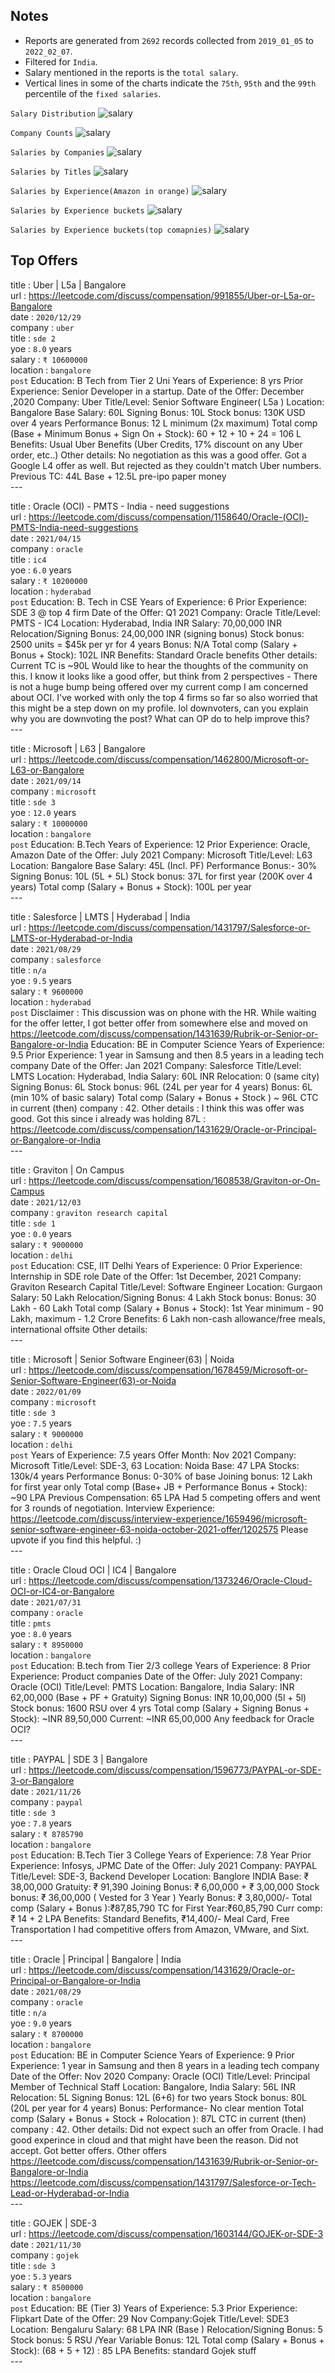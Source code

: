 ## Notes
- Reports are generated from `2692` records collected from `2019_01_05` to `2022_02_07`.
- Filtered for `India`.<br>
- Salary mentioned in the reports is the `total salary`.<br>
- Vertical lines in some of the charts indicate the `75th`, `95th` and the `99th` percentile of the `fixed salaries`.<br>

`Salary Distribution`
![salary](../imgs/salary_distribution_total.png)

`Company Counts`
![salary](../imgs/company_distribution_total.png)

`Salaries by Companies`
![salary](../imgs/company_salary_distribution_total.png)

`Salaries by Titles`
![salary](../imgs/title_salary_distribution_total.png)

`Salaries by Experience(Amazon in orange)`
![salary](../imgs/yoe_salary_distribution_total.png)

`Salaries by Experience buckets`
![salary](../imgs/yoebucket_salary_distribution_total.png)

`Salaries by Experience buckets(top comapnies)`
![salary](../imgs/top_companies_salary_distribution_total.png)

## Top Offers

title : Uber | L5a | Bangalore<br>url : https://leetcode.com/discuss/compensation/991855/Uber-or-L5a-or-Bangalore<br>date : `2020/12/29`<br>company : `uber`<br>title : `sde 2`<br>yoe : `8.0` years<br>salary : `₹ 10600000`<br>location : `bangalore`<br>`post`
Education: B Tech from Tier 2 Uni
Years of Experience: 8 yrs
Prior Experience: Senior Developer in a startup.
Date of the Offer: December ,2020
Company: Uber
Title/Level: Senior Software Engineer( L5a )
Location: Bangalore
Base Salary: 60L
Signing Bonus: 10L
Stock bonus: 130K USD over 4 years
Performance Bonus: 12 L minimum (2x maximum)
Total comp (Base + Minimum Bonus + Sign On + Stock): 60 + 12 + 10 + 24 = 106 L
Benefits: Usual Uber Benefits (Uber Credits, 17% discount on any Uber order, etc..)
Other details: No negotiation as this was a good offer. Got a Google L4 offer as well. But rejected as they couldn't match Uber numbers.
Previous TC: 44L Base + 12.5L pre-ipo paper money<br>---

title : Oracle (OCI) - PMTS - India - need suggestions<br>url : https://leetcode.com/discuss/compensation/1158640/Oracle-(OCI)-PMTS-India-need-suggestions<br>date : `2021/04/15`<br>company : `oracle`<br>title : `ic4`<br>yoe : `6.0` years<br>salary : `₹ 10200000`<br>location : `hyderabad`<br>`post`
Education: B. Tech in CSE
Years of Experience: 6
Prior Experience: SDE 3 @ top 4 firm
Date of the Offer: Q1 2021
Company: Oracle
Title/Level: PMTS - IC4
Location: Hyderabad, India INR
Salary: 70,00,000 INR
Relocation/Signing Bonus: 24,00,000 INR (signing bonus)
Stock bonus: 2500 units = $45k per yr for 4 years
Bonus: N/A
Total comp (Salary + Bonus + Stock): 102L INR
Benefits: Standard Oracle benefits
Other details: Current TC is ~90L
Would like to hear the thoughts of the community on this.
I know it looks like a good offer, but think from 2 perspectives -
There is not a huge bump being offered over my current comp
I am concerned about OCI. I've worked with only the top 4 firms so far so also worried that this might be a step down on my profile.
lol downvoters, can you explain why you are downvoting the post? What can OP do to help improve this?<br>---

title : Microsoft | L63 | Bangalore<br>url : https://leetcode.com/discuss/compensation/1462800/Microsoft-or-L63-or-Bangalore<br>date : `2021/09/14`<br>company : `microsoft`<br>title : `sde 3`<br>yoe : `12.0` years<br>salary : `₹ 10000000`<br>location : `bangalore`<br>`post`
Education: B.Tech
Years of Experience: 12
Prior Experience: Oracle, Amazon
Date of the Offer: July 2021
Company: Microsoft
Title/Level: L63
Location: Bangalore
Base Salary: 45L (Incl. PF)
Performance Bonus:- 30%
Signing Bonus: 10L (5L + 5L)
Stock bonus: 37L for first year (200K over 4 years)
Total comp (Salary + Bonus + Stock): 100L per year<br>---

title : Salesforce | LMTS | Hyderabad | India<br>url : https://leetcode.com/discuss/compensation/1431797/Salesforce-or-LMTS-or-Hyderabad-or-India<br>date : `2021/08/29`<br>company : `salesforce`<br>title : `n/a`<br>yoe : `9.5` years<br>salary : `₹ 9600000`<br>location : `hyderabad`<br>`post`
Disclaimer : This discussion was on phone with the HR. While waiting for the offer letter, I got better offer from somewhere else and moved on
https://leetcode.com/discuss/compensation/1431639/Rubrik-or-Senior-or-Bangalore-or-India
Education: BE in Computer Science
Years of Experience: 9.5
Prior Experience: 1 year in Samsung and then 8.5 years in a leading tech company
Date of the Offer: Jan 2021
Company: Salesforce
Title/Level: LMTS
Location: Hyderabad, India
Salary: 60L INR
Relocation: 0 (same city)
Signing Bonus: 6L
Stock bonus: 96L (24L per year for 4 years)
Bonus: 6L (min 10% of basic salary)
Total comp (Salary + Bonus + Stock ) ~ 96L
CTC in current (then) company : 42.
Other details : I think this was offer was good. Got this since i already was holding 87L : https://leetcode.com/discuss/compensation/1431629/Oracle-or-Principal-or-Bangalore-or-India<br>---

title : Graviton | On Campus<br>url : https://leetcode.com/discuss/compensation/1608538/Graviton-or-On-Campus<br>date : `2021/12/03`<br>company : `graviton research capital`<br>title : `sde 1`<br>yoe : `0.0` years<br>salary : `₹ 9000000`<br>location : `delhi`<br>`post`
Education: CSE, IIT Delhi
Years of Experience: 0
Prior Experience: Internship in SDE role
Date of the Offer: 1st December, 2021
Company: Graviton Research Capital
Title/Level: Software Engineer
Location: Gurgaon
Salary: 50 Lakh
Relocation/Signing Bonus: 4 Lakh
Stock bonus:
Bonus: 30 Lakh - 60 Lakh
Total comp (Salary + Bonus + Stock): 1st Year minimum - 90 Lakh, maximum - 1.2 Crore
Benefits: 6 Lakh non-cash allowance/free meals, international offsite
Other details:<br>---

title : Microsoft | Senior Software Engineer(63) | Noida<br>url : https://leetcode.com/discuss/compensation/1678459/Microsoft-or-Senior-Software-Engineer(63)-or-Noida<br>date : `2022/01/09`<br>company : `microsoft`<br>title : `sde 3`<br>yoe : `7.5` years<br>salary : `₹ 9000000`<br>location : `delhi`<br>`post`
Years of Experience: 7.5 years
Offer Month: Nov 2021
Company: Microsoft
Title/Level: SDE-3, 63
Location: Noida
Base: 47 LPA
Stocks: 130k/4 years
Performance Bonus: 0-30% of base
Joining bonus: 12 Lakh for first year only
Total comp (Base+ JB + Performance Bonus + Stock): ~90 LPA
Previous Compensation: 65 LPA
Had 5 competing offers and went for 3 rounds of negotiation.
Interview Experience: https://leetcode.com/discuss/interview-experience/1659496/microsoft-senior-software-engineer-63-noida-october-2021-offer/1202575
Please upvote if you find this helpful. :)<br>---

title : Oracle Cloud OCI | IC4 | Bangalore<br>url : https://leetcode.com/discuss/compensation/1373246/Oracle-Cloud-OCI-or-IC4-or-Bangalore<br>date : `2021/07/31`<br>company : `oracle`<br>title : `pmts`<br>yoe : `8.0` years<br>salary : `₹ 8950000`<br>location : `bangalore`<br>`post`
Education: B.tech from Tier 2/3 college
Years of Experience: 8
Prior Experience: Product companies
Date of the Offer: July 2021
Company: Oracle (OCI)
Title/Level: PMTS
Location: Bangalore, India
Salary: INR 62,00,000 (Base + PF + Gratuity)
Signing Bonus: INR 10,00,000 (5l + 5l)
Stock bonus: 1600 RSU over 4 yrs
Total comp (Salary + Signing Bonus + Stock): ~INR 89,50,000
Current: ~INR 65,00,000
Any feedback for Oracle OCI?<br>---

title : PAYPAL | SDE 3 | Bangalore<br>url : https://leetcode.com/discuss/compensation/1596773/PAYPAL-or-SDE-3-or-Bangalore<br>date : `2021/11/26`<br>company : `paypal`<br>title : `sde 3`<br>yoe : `7.8` years<br>salary : `₹ 8785790`<br>location : `bangalore`<br>`post`
Education: B.Tech Tier 3 College
Years of Experience: 7.8 Year
Prior Experience: Infosys, JPMC
Date of the Offer: July 2021
Company: PAYPAL
Title/Level: SDE-3, Backend Developer
Location: Banglore INDIA
Base: ₹ 38,00,000
Gratuity: ₹ 91,390
Joining Bonus: ₹ 6,00,000 + ₹ 3,00,000
Stock bonus: ₹ 36,00,000 ( Vested for 3 Year )
Yearly Bonus: ₹ 3,80,000/-
Total comp (Salary + Bonus ):₹87,85,790
TC for First Year:₹60,85,790
Curr comp: ₹ 14 + 2 LPA
Benefits: Standard Benefits, ₹14,400/- Meal Card, Free Transportation
I had competitive offers from Amazon, VMware, and Sixt.<br>---

title : Oracle | Principal | Bangalore | India<br>url : https://leetcode.com/discuss/compensation/1431629/Oracle-or-Principal-or-Bangalore-or-India<br>date : `2021/08/29`<br>company : `oracle`<br>title : `n/a`<br>yoe : `9.0` years<br>salary : `₹ 8700000`<br>location : `bangalore`<br>`post`
Education: BE in Computer Science
Years of Experience: 9
Prior Experience: 1 year in Samsung and then 8 years in a leading tech company
Date of the Offer: Nov 2020
Company: Oracle (OCI)
Title/Level: Principal Member of Technical Staff
Location: Bangalore, India
Salary: 56L INR
Relocation: 5L
Signing Bonus: 12L (6+6) for two years
Stock bonus: 80L (20L per year for 4 years)
Bonus: Performance- No clear mention
Total comp (Salary + Bonus + Stock + Rolocation ): 87L
CTC in current (then) company : 42.
Other details: Did not expect such an offer from Oracle. I had good experince in cloud and that might have been the reason. Did not accept. Got better offers.
Other offers
https://leetcode.com/discuss/compensation/1431639/Rubrik-or-Senior-or-Bangalore-or-India
https://leetcode.com/discuss/compensation/1431797/Salesforce-or-Tech-Lead-or-Hyderabad-or-India<br>---

title : GOJEK | SDE-3<br>url : https://leetcode.com/discuss/compensation/1603144/GOJEK-or-SDE-3<br>date : `2021/11/30`<br>company : `gojek`<br>title : `sde 3`<br>yoe : `5.3` years<br>salary : `₹ 8500000`<br>location : `bangalore`<br>`post`
Education: BE (Tier 3)
Years of Experience: 5.3
Prior Experience: Flipkart
Date of the Offer: 29 Nov
Company:Gojek
Title/Level: SDE3
Location: Bengaluru
Salary: 68 LPA INR (Base )
Relocation/Signing Bonus: 5
Stock bonus: 5 RSU /Year
Variable Bonus: 12L
Total comp (Salary + Bonus + Stock): (68 + 5 + 12) : 85 LPA
Benefits: standard Gojek stuff<br>---